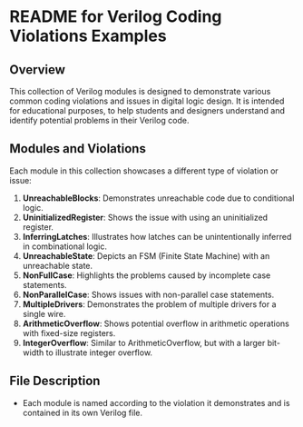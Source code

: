 # README for Verilog Coding Violations Examples

## Overview
This collection of Verilog modules is designed to demonstrate various common coding violations and issues in digital logic design. It is intended for educational purposes, to help students and designers understand and identify potential problems in their Verilog code.

## Modules and Violations
Each module in this collection showcases a different type of violation or issue:

1. **UnreachableBlocks**: Demonstrates unreachable code due to conditional logic.
2. **UninitializedRegister**: Shows the issue with using an uninitialized register.
3. **InferringLatches**: Illustrates how latches can be unintentionally inferred in combinational logic.
4. **UnreachableState**: Depicts an FSM (Finite State Machine) with an unreachable state.
5. **NonFullCase**: Highlights the problems caused by incomplete case statements.
6. **NonParallelCase**: Shows issues with non-parallel case statements.
7. **MultipleDrivers**: Demonstrates the problem of multiple drivers for a single wire.
8. **ArithmeticOverflow**: Shows potential overflow in arithmetic operations with fixed-size registers.
9. **IntegerOverflow**: Similar to ArithmeticOverflow, but with a larger bit-width to illustrate integer overflow.

## File Description
- Each module is named according to the violation it demonstrates and is contained in its own Verilog file.
